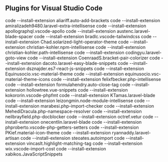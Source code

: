 ## Plugins for Visual Studio Code

code --install-extension aliariff.auto-add-brackets
code --install-extension amiralizadeh9480.laravel-extra-intellisense
code --install-extension apollographql.vscode-apollo
code --install-extension austenc.laravel-blade-spacer
code --install-extension bradlc.vscode-tailwindcss
code --install-extension Chad.solarized-light-operator-theme
code --install-extension christian-kohler.npm-intellisense
code --install-extension christian-kohler.path-intellisense
code --install-extension codingyu.laravel-goto-view
code --install-extension CoenraadS.bracket-pair-colorizer
code --install-extension dacoto.laravel-easy-blade-snippets
code --install-extension dsznajder.es7-react-js-snippets
code --install-extension Equinusocio.vsc-material-theme
code --install-extension equinusocio.vsc-material-theme-icons
code --install-extension felixfbecker.php-intellisense
code --install-extension formulahendry.auto-close-tag
code --install-extension hollowtree.vue-snippets
code --install-extension kokororin.vscode-phpfmt
code --install-extension KTamas.laravel-blade
code --install-extension leizongmin.node-module-intellisense
code --install-extension marabesi.php-import-checker
code --install-extension MehediDracula.php-namespace-resolver
code --install-extension neilbrayfield.php-docblocker
code --install-extension octref.vetur
code --install-extension onecentlin.laravel-blade
code --install-extension phproberto.vscode-php-getters-setters
code --install-extension PKief.material-icon-theme
code --install-extension ryannaddy.laravel-artisan
code --install-extension steoates.autoimport
code --install-extension vincaslt.highlight-matching-tag
code --install-extension wix.vscode-import-cost
code --install-extension xabikos.JavaScriptSnippets